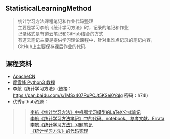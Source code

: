 ## StatisticalLearningMethod
>统计学习方法课程笔记和作业代码整理<br>
>主要是学习李航《统计学习方法》时，记录的笔记和作业<br>
>记录格式是有道云笔记和GitHub结合的方式<br>
>有道云笔记主要是提供学习理论课程中，针对重难点记录的笔记内容，GitHub上主要保存课后作业的代码

## 课程资料
* [ApacheCN](http://ml.apachecn.org/mlia/)
* [廖雪峰 Python3 教程](https://www.liaoxuefeng.com/wiki/0014316089557264a6b348958f449949df42a6d3a2e542c000)
* 李航《统计学习方法》(链接：https://pan.baidu.com/s/1MSx407RuPCJt5KSej0Yqlg 密码：h74l)
* 优秀github资源：
>> [李航《统计学习方法》中机器学习模型的LaTeX公式笔记](https://github.com/anch3or/Machine-Learning-Notes)<br>
>> [李航《统计学习方法笔记》中的代码、notebook、参考文献、Errata](https://github.com/SmirkCao/Lihang)<br>
>> [李航《统计学习方法》习题笔记](https://sine-x.com/statistical-learning-method)<br>
>> [《统计学习方法》的代码实现](https://github.com/fengdu78/lihang-code)
